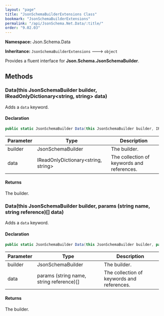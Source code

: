 ```yaml
---
layout: "page"
title: "JsonSchemaBuilderExtensions Class"
bookmark: "JsonSchemaBuilderExtensions"
permalink: "/api/JsonSchema.Net.Data/:title/"
order: "9.02.03"
---
```

**Namespace:** Json.Schema.Data

**Inheritance:**
`JsonSchemaBuilderExtensions`
 🡒 
`object`

Provides a fluent interface for **Json.Schema.JsonSchemaBuilder**.

## Methods

### Data(this JsonSchemaBuilder builder, IReadOnlyDictionary\<string, string\> data)

Adds a `data` keyword.

#### Declaration

```c#
public static JsonSchemaBuilder Data(this JsonSchemaBuilder builder, IReadOnlyDictionary<string, string> data)
```

| Parameter | Type | Description |
|---|---|---|
| builder | JsonSchemaBuilder | The builder. |
| data | IReadOnlyDictionary\<string, string\> | The collection of keywords and references. |


#### Returns

The builder.

### Data(this JsonSchemaBuilder builder, params (string name, string reference)[] data)

Adds a `data` keyword.

#### Declaration

```c#
public static JsonSchemaBuilder Data(this JsonSchemaBuilder builder, params (string name, string reference)[] data)
```

| Parameter | Type | Description |
|---|---|---|
| builder | JsonSchemaBuilder | The builder. |
| data | params (string name, string reference)[] | The collection of keywords and references. |


#### Returns

The builder.

